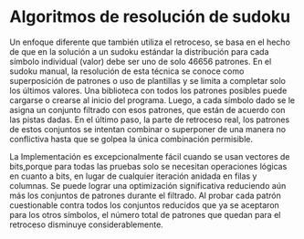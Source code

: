 # Algoritmos de resolución de sudoku

Un enfoque diferente que también utiliza el retroceso, se basa en el hecho de que en la solución a un sudoku estándar la distribución para cada símbolo individual (valor) debe ser uno de solo 46656 patrones. En el sudoku manual, la resolución de esta técnica se conoce como superposición de patrones o uso de plantillas y se limita a completar solo los últimos valores. Una biblioteca con todos los patrones posibles puede cargarse o crearse al inicio del programa. Luego, a cada símbolo dado se le asigna un conjunto filtrado con esos patrones, que están de acuerdo con las pistas dadas. En el último paso, la parte de retroceso real, los patrones de estos conjuntos se intentan combinar o superponer de una manera no conflictiva hasta que se golpea la única combinación permisible. 

La Implementación es excepcionalmente fácil cuando se usan vectores de bits,porque para todas las pruebas solo se necesitan operaciones lógicas en cuanto a bits, en lugar de cualquier iteración anidada en filas y columnas. Se puede lograr una optimización significativa reduciendo aún más los conjuntos de patrones durante el filtrado. Al probar cada patrón cuestionable contra todos los conjuntos reducidos que ya se aceptaron para los otros símbolos, el número total de patrones que quedan para el retroceso disminuye considerablemente.
